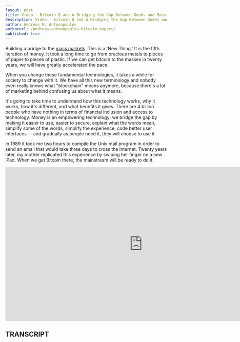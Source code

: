 ```yaml
---
layout: post
title: Video - Bitcoin Q and A Bridging the Gap Between Geeks and Mass Markets
description: Video - Bitcoin Q and A Bridging the Gap Between Geeks and Mass Markets
author: Andreas M. Antonopoulos
authorurl: /andreas-antonopoulos-bitcoin-expert/
published: true
---
```


<p>Building a bridge to the <a href="/first-bitcoin-felon/">mass markets</a>. This is a 'New Thing.' It is the fifth iteration of money. It took a long time to go from precious metals to pieces of paper to pieces of plastic. If we can get bitcoin to the masses in twenty years, we will have greatly accelerated the pace. </p>

<p>When you change these fundamental technologies, it takes a while for society to change with it. We have all this new terminology and nobody even really knows what "blockchain" means anymore, because there's a lot of marketing behind confusing us about what it means. </p>

<p>It's going to take time to understand how this technology works, why it works, how it's different, and what benefits it gives. There are 4 billion people who have nothing in terms of financial inclusion and access to technology. Money is an empowering technology; we bridge the gap by making it easier to use, easier to secure, explain what the words mean, simplify some of the words, simplify the experience, code better user interfaces -- and gradually as people need it, they will choose to use it. </p>

<p>In 1989 it took me two hours to compile the Unix mail program in order to send an email that would take three days to cross the internet. Twenty years later, my mother replicated this experience by swiping her finger on a new iPad. When we get Bitcoin there, the mainstream will be ready to do it.</p>

<center><iframe width="854" height="480" src="https://www.youtube.com/embed/UbAumime_sc?list=PLPQwGV1aLnTsHvzevl9BAUlfsfwFfU7aP" frameborder="0" allowfullscreen></iframe></center>

<h2>TRANSCRIPT</h2>
